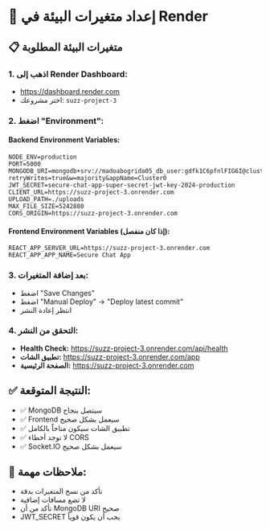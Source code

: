 # 🔧 إعداد متغيرات البيئة في Render

## 📋 متغيرات البيئة المطلوبة

### **1. اذهب إلى Render Dashboard:**
- https://dashboard.render.com
- اختر مشروعك: `suzz-project-3`

### **2. اضغط "Environment":**

#### **Backend Environment Variables:**
```
NODE_ENV=production
PORT=5000
MONGODB_URI=mongodb+srv://madoabogrida05_db_user:gdfk1C6pfnlFIG6I@cluster0.3kkot5p.mongodb.net/?retryWrites=true&w=majority&appName=Cluster0
JWT_SECRET=secure-chat-app-super-secret-jwt-key-2024-production
CLIENT_URL=https://suzz-project-3.onrender.com
UPLOAD_PATH=./uploads
MAX_FILE_SIZE=5242880
CORS_ORIGIN=https://suzz-project-3.onrender.com
```

#### **Frontend Environment Variables (إذا كان منفصل):**
```
REACT_APP_SERVER_URL=https://suzz-project-3.onrender.com
REACT_APP_APP_NAME=Secure Chat App
```

### **3. بعد إضافة المتغيرات:**
- اضغط "Save Changes"
- اضغط "Manual Deploy" → "Deploy latest commit"
- انتظر إعادة النشر

### **4. التحقق من النشر:**
- **Health Check:** https://suzz-project-3.onrender.com/api/health
- **تطبيق الشات:** https://suzz-project-3.onrender.com/app
- **الصفحة الرئيسية:** https://suzz-project-3.onrender.com

## ✅ النتيجة المتوقعة:
- ✅ MongoDB سيتصل بنجاح
- ✅ Frontend سيعمل بشكل صحيح
- ✅ تطبيق الشات سيكون متاحاً بالكامل
- ✅ لا توجد أخطاء CORS
- ✅ Socket.IO سيعمل بشكل صحيح

## 🚨 ملاحظات مهمة:
- تأكد من نسخ المتغيرات بدقة
- لا تضع مسافات إضافية
- تأكد من أن MongoDB URI صحيح
- JWT_SECRET يجب أن يكون قوياً
